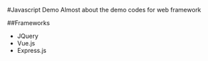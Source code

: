#Javascript Demo
Almost about the demo codes for web framework

##Frameworks
+ JQuery
+ Vue.js
+ Express.js